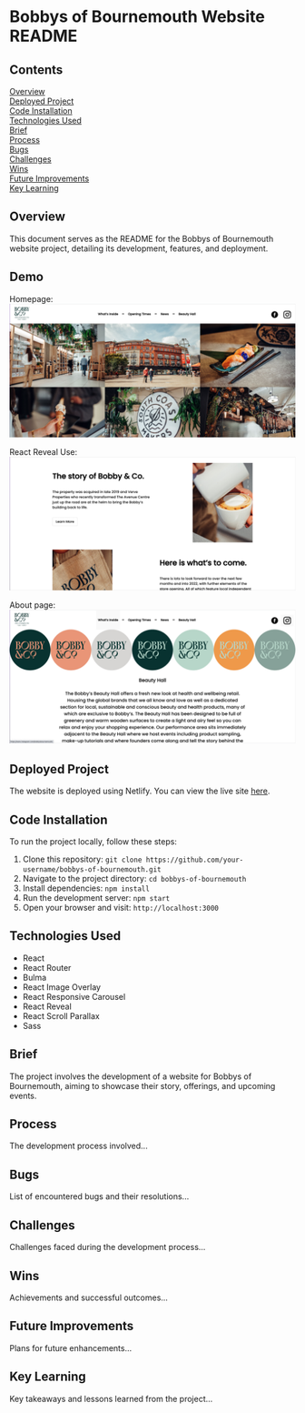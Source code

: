 # Bobbys of Bournemouth Website README

## Contents
[Overview](#overview)<br/>
[Deployed Project](#deployed-project)<br/>
[Code Installation](#code-installation)<br/>
[Technologies Used](#technologies-used)<br/>
[Brief](#brief)<br/>
[Process](#process)<br/>
[Bugs](#bugs)<br/>
[Challenges](#challenges)<br/>
[Wins](#wins)<br/>
[Future Improvements](#future-improvements)<br/>
[Key Learning](#key-learning)<br/>

## Overview
This document serves as the README for the Bobbys of Bournemouth website project, detailing its development, features, and deployment.

## Demo 
Homepage: 
![Homepage](./src/assets/screenshot-home.png)

React Reveal Use: 
![Info](./src/assets/screenshot-info.png)

About page: 
![About](./src/assets/screenshot-aboutpage.png)


## Deployed Project
The website is deployed using Netlify. You can view the live site [here](https://epic-bartik-51a389.netlify.app/).


## Code Installation
To run the project locally, follow these steps:
1. Clone this repository: `git clone https://github.com/your-username/bobbys-of-bournemouth.git`
2. Navigate to the project directory: `cd bobbys-of-bournemouth`
3. Install dependencies: `npm install`
4. Run the development server: `npm start`
5. Open your browser and visit: `http://localhost:3000`

## Technologies Used
- React
- React Router
- Bulma
- React Image Overlay
- React Responsive Carousel
- React Reveal
- React Scroll Parallax
- Sass

## Brief
The project involves the development of a website for Bobbys of Bournemouth, aiming to showcase their story, offerings, and upcoming events.

## Process
The development process involved...

## Bugs
List of encountered bugs and their resolutions...

## Challenges
Challenges faced during the development process...

## Wins
Achievements and successful outcomes...

## Future Improvements
Plans for future enhancements...

## Key Learning
Key takeaways and lessons learned from the project...
